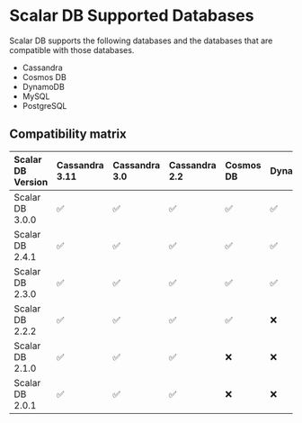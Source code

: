 # Scalar DB Supported Databases

Scalar DB supports the following databases and the databases that are compatible with those databases.
* Cassandra
* Cosmos DB
* DynamoDB
* MySQL
* PostgreSQL

## Compatibility matrix

| Scalar DB Version   | Cassandra 3.11 | Cassandra 3.0    | Cassandra 2.2   | Cosmos DB | DynamoDB  | MySQL 8.0  | MySQL 5.7  | PostgreSQL 13.3    | PostgreSQL 12.7   | PostgreSQL 11.12  |
|:--------------------|:------------------|:--------------------|:-------------------|:----------|:----------|:--------------|:--------------|:-------------------|:------------------|:------------------|
| Scalar DB 3.0.0 |  ✅  |  ✅  |  ✅  |  ✅  |  ✅  |  ✅  |  ✅  |  ✅  |  ✅  |  ✅  |
| Scalar DB 2.4.1 |  ✅  |  ✅  |  ✅  |  ✅  |  ✅  | ❌ | ❌ | ❌ | ❌ | ❌ |
| Scalar DB 2.3.0 |  ✅  |  ✅  |  ✅  |  ✅  |  ✅  | ❌ | ❌ | ❌ | ❌ | ❌ |
| Scalar DB 2.2.2 |  ✅  |  ✅  |  ✅  |  ✅  | ❌ | ❌ | ❌ | ❌ | ❌ | ❌ |
| Scalar DB 2.1.0 |  ✅  |  ✅  |  ✅  | ❌ | ❌ | ❌ | ❌ | ❌ | ❌ | ❌ |
| Scalar DB 2.0.1 |  ✅  |  ✅  |  ✅  | ❌ | ❌ | ❌ | ❌ | ❌ | ❌ | ❌ |